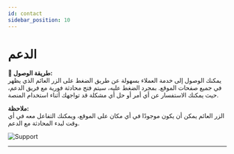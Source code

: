 ```yaml
---
id: contact
sidebar_position: 10
---
```


# الدعم

**🔗 طريقة الوصول:**  
يمكنك الوصول إلى خدمة العملاء بسهولة عن طريق الضغط على الزر العائم الذي يظهر في جميع صفحات الموقع. بمجرد الضغط عليه، سيتم فتح محادثة فورية مع فريق الدعم، حيث يمكنك الاستفسار عن أي أمر أو حل أي مشكلة قد تواجهك أثناء استخدام المنصة.

**ملاحظة:**  
الزر العائم يمكن أن يكون موجودًا في أي مكان على الموقع، ويمكنك التفاعل معه في أي وقت لبدء المحادثة مع الدعم.

![Support](/img/support.png)

---
